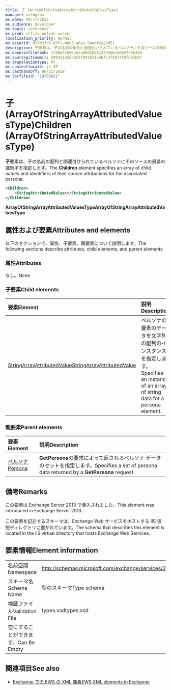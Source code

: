 ```yaml
---
title: 子 (ArrayOfStringArrayAttributedValuesType)
manager: sethgros
ms.date: 09/17/2015
ms.audience: Developer
ms.topic: reference
ms.prod: office-online-server
localization_priority: Normal
ms.assetid: d37b3fd5-63f1-4003-a6ec-54adfce23d52
description: 子要素は、子の名前の配列と関連付けられているペルソナにそのソースの帰属の識別子を指定します。
ms.openlocfilehash: 7c98e7cb96cecad0d1b5122236b6cd0947c6b3d6
ms.sourcegitcommit: 34041125dc8c5f993b21cebfc4f8b72f0fd2cb6f
ms.translationtype: MT
ms.contentlocale: ja-JP
ms.lasthandoff: 06/25/2018
ms.locfileid: "19759621"
---
```

# <a name="children-arrayofstringarrayattributedvaluestype"></a><span data-ttu-id="0213f-103">子 (ArrayOfStringArrayAttributedValuesType)</span><span class="sxs-lookup"><span data-stu-id="0213f-103">Children (ArrayOfStringArrayAttributedValuesType)</span></span>

<span data-ttu-id="0213f-104">**子**要素は、子の名前の配列と関連付けられているペルソナにそのソースの帰属の識別子を指定します。</span><span class="sxs-lookup"><span data-stu-id="0213f-104">The **Children** element specifies an array of child names and identifiers of their source attributions for the associated persona.</span></span> 
  
```XML
<Children>
    <StringAttributedValue></StringAttributedValue>
</Children>
```

 <span data-ttu-id="0213f-105">**ArrayOfStringArrayAttributedValuesType**</span><span class="sxs-lookup"><span data-stu-id="0213f-105">**ArrayOfStringArrayAttributedValuesType**</span></span>
## <a name="attributes-and-elements"></a><span data-ttu-id="0213f-106">属性および要素</span><span class="sxs-lookup"><span data-stu-id="0213f-106">Attributes and elements</span></span>

<span data-ttu-id="0213f-107">以下のセクションで、属性、子要素、親要素について説明します。</span><span class="sxs-lookup"><span data-stu-id="0213f-107">The following sections describe attributes, child elements, and parent elements.</span></span>
  
### <a name="attributes"></a><span data-ttu-id="0213f-108">属性</span><span class="sxs-lookup"><span data-stu-id="0213f-108">Attributes</span></span>

<span data-ttu-id="0213f-109">なし。</span><span class="sxs-lookup"><span data-stu-id="0213f-109">None.</span></span>
  
### <a name="child-elements"></a><span data-ttu-id="0213f-110">子要素</span><span class="sxs-lookup"><span data-stu-id="0213f-110">Child elements</span></span>

|<span data-ttu-id="0213f-111">**要素**</span><span class="sxs-lookup"><span data-stu-id="0213f-111">**Element**</span></span>|<span data-ttu-id="0213f-112">**説明**</span><span class="sxs-lookup"><span data-stu-id="0213f-112">**Description**</span></span>|
|:-----|:-----|
|[<span data-ttu-id="0213f-113">StringArrayAttributedValue</span><span class="sxs-lookup"><span data-stu-id="0213f-113">StringArrayAttributedValue</span></span>](stringarrayattributedvalue.md) <br/> |<span data-ttu-id="0213f-114">ペルソナの要素のデータを文字列の配列のインスタンスを指定します。</span><span class="sxs-lookup"><span data-stu-id="0213f-114">Specifies an instance of an array of string data for a persona element.</span></span>  <br/> |
   
### <a name="parent-elements"></a><span data-ttu-id="0213f-115">親要素</span><span class="sxs-lookup"><span data-stu-id="0213f-115">Parent elements</span></span>

|<span data-ttu-id="0213f-116">**要素**</span><span class="sxs-lookup"><span data-stu-id="0213f-116">**Element**</span></span>|<span data-ttu-id="0213f-117">**説明**</span><span class="sxs-lookup"><span data-stu-id="0213f-117">**Description**</span></span>|
|:-----|:-----|
|[<span data-ttu-id="0213f-118">ペルソナ</span><span class="sxs-lookup"><span data-stu-id="0213f-118">Persona</span></span>](persona.md) <br/> |<span data-ttu-id="0213f-119">**GetPersona**の要求によって返されるペルソナ データのセットを指定します。</span><span class="sxs-lookup"><span data-stu-id="0213f-119">Specifies a set of persona data returned by a **GetPersona** request.</span></span>  <br/> |
   
## <a name="remarks"></a><span data-ttu-id="0213f-120">備考</span><span class="sxs-lookup"><span data-stu-id="0213f-120">Remarks</span></span>

<span data-ttu-id="0213f-121">この要素は Exchange Server 2013 で導入されました。</span><span class="sxs-lookup"><span data-stu-id="0213f-121">This element was introduced in Exchange Server 2013.</span></span>
  
<span data-ttu-id="0213f-122">この要素を記述するスキーマは、Exchange Web サービスをホストする IIS 仮想ディレクトリに置かれています。</span><span class="sxs-lookup"><span data-stu-id="0213f-122">The schema that describes this element is located in the IIS virtual directory that hosts Exchange Web Services.</span></span>
  
## <a name="element-information"></a><span data-ttu-id="0213f-123">要素情報</span><span class="sxs-lookup"><span data-stu-id="0213f-123">Element information</span></span>

|||
|:-----|:-----|
|<span data-ttu-id="0213f-124">名前空間</span><span class="sxs-lookup"><span data-stu-id="0213f-124">Namespace</span></span>  <br/> |http://schemas.microsoft.com/exchange/services/2006/types  <br/> |
|<span data-ttu-id="0213f-125">スキーマ名</span><span class="sxs-lookup"><span data-stu-id="0213f-125">Schema Name</span></span>  <br/> |<span data-ttu-id="0213f-126">型のスキーマ</span><span class="sxs-lookup"><span data-stu-id="0213f-126">Type schema</span></span>  <br/> |
|<span data-ttu-id="0213f-127">検証ファイル</span><span class="sxs-lookup"><span data-stu-id="0213f-127">Validation File</span></span>  <br/> |<span data-ttu-id="0213f-128">types.xsd</span><span class="sxs-lookup"><span data-stu-id="0213f-128">types.xsd</span></span>  <br/> |
|<span data-ttu-id="0213f-129">空にすることができます。</span><span class="sxs-lookup"><span data-stu-id="0213f-129">Can Be Empty</span></span>  <br/> ||
   
## <a name="see-also"></a><span data-ttu-id="0213f-130">関連項目</span><span class="sxs-lookup"><span data-stu-id="0213f-130">See also</span></span>



- [<span data-ttu-id="0213f-131">Exchange での EWS の XML 要素</span><span class="sxs-lookup"><span data-stu-id="0213f-131">EWS XML elements in Exchange</span></span>](ews-xml-elements-in-exchange.md)

